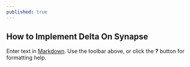 ```yaml
---
published: true
---
```

## How to Implement Delta On Synapse

Enter text in [Markdown](http://daringfireball.net/projects/markdown/). Use the toolbar above, or click the **?** button for formatting help.
